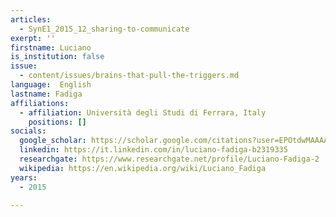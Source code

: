 ```yaml
---
articles:
  - SynE1_2015_12_sharing-to-communicate
exerpt: ''
firstname: Luciano
is_institution: false
issue:
  - content/issues/brains-that-pull-the-triggers.md
language:  English
lastname: Fadiga
affiliations:
  - affiliation: Università degli Studi di Ferrara, Italy
    positions: []
socials:
  google_scholar: https://scholar.google.com/citations?user=EPOtdwMAAAAJ&hl=fr
  linkedin: https://it.linkedin.com/in/luciano-fadiga-b2319335
  researchgate: https://www.researchgate.net/profile/Luciano-Fadiga-2
  wikipedia: https://en.wikipedia.org/wiki/Luciano_Fadiga
years:
  - 2015

---
```

